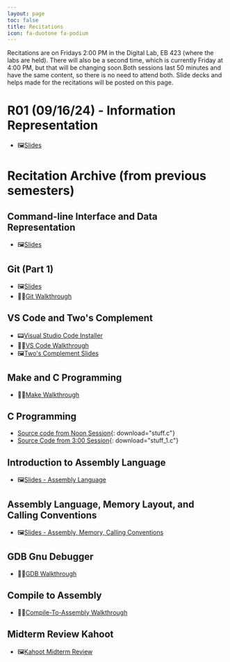 ```yaml
---
layout: page
toc: false
title: Recitations
icon: fa-duotone fa-podium
---
```


Recitations are on Fridays 2:00 PM in the Digital Lab, EB 423 (where the labs are held). There will also be a second time, which is currently Friday at 4:00 PM, but that will be changing soon.Both sessions last 50 minutes and have the same content, so there is no need to attend both. Slide decks and helps made for the recitations will be posted on this page.

# R01 (09/16/24) - Information Representation
* 🖼️[Slides](/ecen224/recitation/slides/information_representation.pdf)



# Recitation Archive (from previous semesters)

## Command-line Interface and Data Representation
* 🖼️[Slides](https://1drv.ms/p/s!AsDairlA1Y6-lt0QdhN48LSE4xtirQ?e=lx7Mf9)

## Git (Part 1)
* 🖼️[Slides](https://1drv.ms/p/s!AsDairlA1Y6-lt5C62GnRKqxmMd5rg?e=awlxz9)
* 🚶‍♀️[Git Walkthrough](/ecen224/recitation/git-walkthrough)

## VS Code and Two's Complement
* 📟[Visual Studio Code Installer](https://code.visualstudio.com/Download)
* 🚶‍♀️[VS Code Walkthrough](/ecen224/recitation/vscode-walkthrough)
* 🖼️[Two's Complement Slides](https://1drv.ms/p/s!AsDairlA1Y6-lt8KKe5ruOoEQXpvLw?e=cTwUlv)

## Make and C Programming
* 🚶‍♀️[Make Walkthrough](/ecen224/recitation/make-walkthrough)

## C Programming
* [Source code from Noon Session](/ecen224/recitation/recitation05_Noon.c){: download="stuff.c"}
* [Source Code from 3:00 Session](/ecen224/recitation/recitation05_Three.c){: download="stuff_1.c"}

## Introduction to Assembly Language
* 🖼️[Slides - Assembly Language](https://1drv.ms/p/s!AsDairlA1Y6-luYxDcaLb5bN0-1QIQ?e=upwXCQ)

## Assembly Language, Memory Layout, and Calling Conventions
* 🖼️[Slides - Assembly, Memory, Calling Conventions](https://1drv.ms/p/s!AsDairlA1Y6-lucjA2anwgYeap_fjA?e=ruQuIY)

## GDB Gnu Debugger
* 🚶‍♀️[GDB Walkthrough](/ecen224/recitation/gdb-walkthrough)

## Compile to Assembly
* 🚶‍♀️[Compile-To-Assembly Walkthrough](/ecen224/recitation/cta-walkthrough)

## Midterm Review Kahoot
* 🖼️[Kahoot Midterm Review](/ecen224/recitation/Kahoot-Midterm-Review.pdf)
